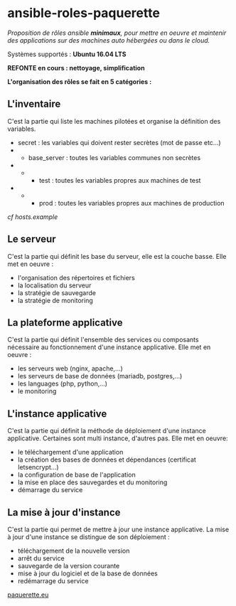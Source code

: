 # ansible-roles-paquerette

*Proposition de rôles ansible **minimaux**, pour mettre en oeuvre et maintenir des applications sur des machines auto hébergées ou dans le cloud.* 

Systèmes supportés : **Ubuntu 16.04 LTS**

**REFONTE en cours : nettoyage, simplification**

**L'organisation des rôles se fait en 5 catégories :**

## L'inventaire
C'est la partie qui liste les machines pilotées et organise la définition des variables.
- secret : les variables qui doivent rester secrètes (mot de passe etc...)
- - base_server : toutes les variables communes non secrètes
- - - test : toutes les variables propres aux machines de test
- - - prod : toutes les variables propres aux machines de production

*cf hosts.example*


## Le serveur
C'est la partie qui définit les base du serveur, elle est la couche basse. Elle met en oeuvre :
- l'organisation des répertoires et fichiers
- la localisation du serveur
- la stratégie de sauvegarde
- la stratégie de monitoring

## La plateforme applicative
C'est la partie qui définit l'ensemble des services ou composants nécessaire au fonctionnement d'une instance applicative. Elle met en oeuvre :
- les serveurs web (nginx, apache,...)
- les serveurs de base de données (mariadb, postgres,...)
- les languages (php, python,...)
- le monitoring

## L'instance applicative
C'est la partie qui définit la méthode de déploiement d'une instance applicative. Certaines sont multi instance, d'autres pas. Elle met en oeuvre:
- le téléchargement d'une application
- la création des bases de données et dépendances (certificat letsencrypt...)
- la configuration de base de l'application
- la mise en place des sauvegardes et du monitoring
- démarrage du service

## La mise à jour d'instance
C'est la partie qui permet de mettre à jour une instance applicative. La mise à jour d'une instance se distingue de son déploiement :
- téléchargement de la nouvelle version
- arrêt du service
- sauvegarde de la version courante
- mise à jour du logiciel et de la base de données
- redémarrage du service

[paquerette.eu](http://paquerette.eu)